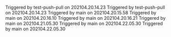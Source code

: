Triggered by test-push-pull on 202104.20.14.23
Triggered by test-push-pull on 202104.20.14.23
Triggered by main on 202104.20.15.58
Triggered by main on 202104.20.16.10
Triggered by main on 202104.20.16.21
Triggered by main on 202104.21.05.30
Triggered by main on 202104.22.05.30
 Triggered by main on 202104.22.05.30
